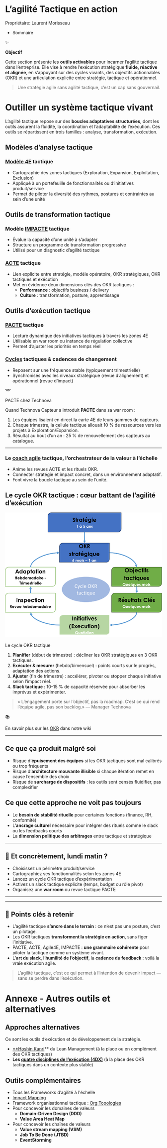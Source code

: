 # L’agilité Tactique en action

Propriétaire: Laurent Morisseau

- Sommaire

<aside>
✨

**Objectif**

Cette section présente les **outils activables** pour incarner l’agilité tactique dans l’entreprise. Elle vise à rendre l’exécution stratégique **fluide, réactive et alignée**, en s’appuyant sur des cycles vivants, des objectifs actionnables (OKR) et une articulation explicite entre stratégie, tactique et opérationnel.

> Une stratégie agile sans agilité tactique, c’est un cap sans gouvernail.
> 
</aside>

# Outiller un système tactique vivant

L’agilité tactique repose sur des **boucles adaptatives structurées**, dont les outils assurent la fluidité, la coordination et l’adaptabilité de l’exécution. Ces outils se répartissent en trois familles : analyse, transformation, exécution.

## **Modèles d’analyse tactique**

### [Modèle 4E](https://www.notion.so/Agile4E-La-cartographie-strat-gique-vivante-13490eaf28ff803a884fc20066900149?pvs=21) **tactique**

- Cartographie des zones tactiques (Exploration, Expansion, Exploitation, Exclusion)
- Appliqué à un portefeuille de fonctionnalités ou d’initiatives produit/service
- Permet de piloter la diversité des rythmes, postures et contraintes au sein d’une unité

## **Outils de transformation tactique**

### Modèle [IMPACTE](https://www.notion.so/Mod-le-de-maturit-IMPACTE-18b90eaf28ff8053a419ccaa7d91bc21?pvs=21) **tactique**

- Évalue la capacité d’une unité à s’adapter
- Structure un programme de transformation progressive
- Utilisé pour un diagnostic d’agilité tactique

### [ACTE](https://www.notion.so/Guide-de-l-outil-ACTE-13490eaf28ff802e8fcde2047f78143b?pvs=21) **tactique**

- Lien explicite entre stratégie, modèle opératoire, OKR stratégiques, OKR tactiques et exécution
- Met en évidence deux dimensions clés des OKR tactiques :
    - **Performance** : objectifs business / delivery
    - **Culture** : transformation, posture, apprentissage

## **Outils d’exécution tactique**

### [PACTE](https://www.notion.so/Guide-de-l-outil-PACTE-17a90eaf28ff8007ae71e576ac507f7e?pvs=21) **tactique**

- Lecture dynamique des initiatives tactiques à travers les zones 4E
- Utilisable en war room ou instance de régulation collective
- Permet d’ajuster les priorités en temps réel

### [Cycles](https://www.notion.so/La-gouvernance-adaptative-tactique-13b90eaf28ff8066aa8bc5c28ac35645?pvs=21) **tactiques & cadences de changement**

- Reposent sur une fréquence stable (typiquement trimestrielle)
- Synchronisés avec les niveaux stratégique (revue d’alignement) et opérationnel (revue d’impact)

<aside>
➿

PACTE chez Technova

Quand Technova Capteur a introduit **PACTE** dans sa war room :

1. Les équipes lisaient en direct la carte 4E de leurs gammes de capteurs.
2. Chaque trimestre, la cellule tactique allouait 10 % de ressources vers les projets à Exploratio­n/Expansion.
3. Résultat au bout d’un an : 25 % de renouvellement des capteurs au catalogue.
</aside>

---

### Le [coach agile](https://www.notion.so/R-les-de-la-transformation-agile-17b90eaf28ff804ea65eeb4b0d94c877?pvs=21) tactique, l’orchestrateur de la valeur à l’échelle

- Anime les revues ACTE et les rituels OKR.
- Connecter stratégie et impact concret, dans un environnement adaptatif.
- Font vivre la boucle tactique au sein de l’unité.

## **Le cycle OKR tactique : cœur battant de l’agilité d’exécution**

![Le cycle OKR tactique](image.png)

Le cycle OKR tactique

1. **Planifier** (début de trimestre) : décliner les OKR stratégiques en 3 OKR tactiques.
2. **Exécuter & mesurer** (hebdo/bimensuel) : points courts sur le progrès, adaptation des actions.
3. **Ajuster** (fin de trimestre) : accélérer, pivoter ou stopper chaque initiative selon l’impact réel.
4. **Slack tactique** : 10–15 % de capacité réservée pour absorber les imprévus et expérimenter.

> « L’engagement porte sur l’objectif, pas la roadmap. C’est ce qui rend l’équipe agile, pas son backlog.» — Manager Technova
> 

<aside>
📚

En savoir plus sur les [OKR](https://www.notion.so/OKR-un-outil-de-l-agilit-strat-gique-et-tactique-14590eaf28ff80b3b0f7e344d0764762?pvs=21) dans notre wiki

</aside>

---

## Ce que ça produit malgré soi

- Risque d’**épuisement des équipes** si les OKR tactiques sont mal calibrés ou trop fréquents
- Risque d’**architecture mouvante illisible** si chaque itération remet en cause l’ensemble des choix
- Risque de **surcharge de dispositifs** : les outils sont censés fluidifier, pas complexifier

## Ce que cette approche ne voit pas toujours

- Le **besoin de stabilité rituelle** pour certaines fonctions (finance, RH, conformité)
- L’**ancrage culturel** nécessaire pour intégrer des rituels comme le slack ou les feedbacks courts
- La **dimension politique des arbitrages** entre tactique et stratégique

---

## 📌 Et concrètement, lundi matin ?

- Choisissez un périmètre produit/service
- Cartographiez ses fonctionnalités selon les zones 4E
- Lancez un cycle OKR tactique d’expérimentation
- Activez un slack tactique explicite (temps, budget ou rôle pivot)
- Organisez une **war room** ou revue tactique PACTE

---

---

## 🔑 Points clés à retenir

- L’agilité tactique **s’ancre dans le terrain** : ce n’est pas une posture, c’est un pilotage.
- Les OKR tactiques **transforment la stratégie en action**, sans figer l’initiative.
- PACTE, ACTE, Agile4E, IMPACTE : **une grammaire cohérente** pour piloter la tactique comme un système vivant.
- L’**art du slack**, l’**humilité de l’objectif**, la **cadence du feedback** : voilà la vraie exécution agile.

> L’agilité tactique, c’est ce qui permet à l’intention de devenir impact — sans se perdre dans l’exécution.
> 

# Annexe - A**utres outils et alternatives**

## **Approches alternatives**

Ce sont les outils d’exécution et de développement de la stratégie.

- [**Hoshin Kanri](https://www.notion.so/L-agilit-tactique-14590eaf28ff80389786c75686ab58e9?pvs=21)** du Lean Management (à la place ou en complément des OKR tactiques)
- **Les [quatre disciplines de l’exécution (4DX)](https://www.notion.so/L-agilit-tactique-14590eaf28ff80389786c75686ab58e9?pvs=21)** (à la place des OKR tactiques dans un contexte plus stable)

## Outils complémentaires

- Tous les Frameworks d’agilité à l'échelle
- [Impact Mapping](https://www.notion.so/OKR-un-outil-de-l-agilit-strat-gique-et-tactique-14590eaf28ff80b3b0f7e344d0764762?pvs=21)
- Framework organisationnel tactique : [Org Topologies](https://www.notion.so/Org-Topologies-18a90eaf28ff80a89d25e4baf24bbd24?pvs=21)
- Pour concevoir les domaines de valeurs
    - **Domain-Driven Design (DDD)**
    - **Value Area Heat Map**
- Pour concevoir les chaînes de valeurs
    - **Value stream mapping (VSM)**
    - **Job To Be Done (JTBD)**
    - **EventStorming**